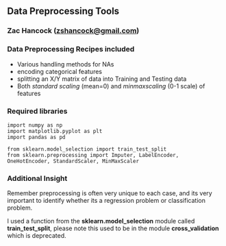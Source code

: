 ## Data Preprocessing Tools
### Zac Hancock (zshancock@gmail.com)

### Data Preprocessing Recipes included

* Various handling methods for NAs
* encoding categorical features
* splitting an X/Y matrix of data into Training and Testing data
* Both *standard scaling* (mean=0) and *minmaxscaling* (0-1 scale) of features

### Required libraries

```
import numpy as np
import matplotlib.pyplot as plt
import pandas as pd

from sklearn.model_selection import train_test_split
from sklearn.preprocessing import Imputer, LabelEncoder, OneHotEncoder, StandardScaler, MinMaxScaler
```

### Additional Insight

Remember preprocessing is often very unique to each case, and its very important to identify whether its a regression problem or classification problem. 

I used a function from the **sklearn.model_selection** module called **train_test_split**, please note this used to be in the module **cross_validation** which is deprecated. 

